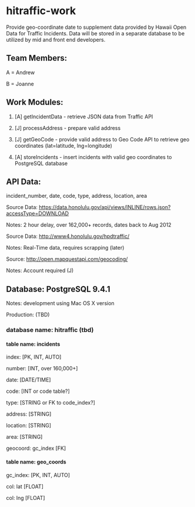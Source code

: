 # hitraffic-work
Provide geo-coordinate date to supplement data provided by Hawaii Open Data for Traffic Incidents.  Data will be stored in a separate database to be utilized by mid and front end developers.

## Team Members:
A = Andrew

B = Joanne

## Work Modules:

1) [A] getIncidentData - retrieve JSON data from Traffic API

2) [J] processAddress - prepare valid address

3) [J] getGeoCode - provide valid address to Geo Code API to retrieve geo coordinates (lat=latitude, lng=longitude)

4) [A] storeIncidents - insert incidents with valid geo coordinates to PostgreSQL database

## API Data:
incident_number, date, code, type, address, location, area

Source Data: https://data.honolulu.gov/api/views/INLINE/rows.json?accessType=DOWNLOAD

Notes: 2 hour delay, over 162,000+ records, dates back to Aug 2012

Source Data: http://www4.honolulu.gov/hpdtraffic/

Notes: Real-Time data, requires scrapping (later)

Source: http://open.mapquestapi.com/geocoding/

Notes: Account required (J)

## Database: PostgreSQL 9.4.1
Notes: development using Mac OS X version

Production: (TBD)

### database name: hitraffic (tbd)

#### table name: incidents

  index: [PK, INT, AUTO]
  
  number: [INT, over 160,000+]
  
  date: [DATE/TIME]
  
  code: [INT or code table?]
  
  type: [STRING or FK to code_index?]
  
  address: [STRING]
  
  location: [STRING]
  
  area: [STRING]
  
  geocoord: gc_index [FK]
  
#### table name: geo_coords

  gc_index: [PK, INT, AUTO]
  
  col: lat [FLOAT]
  
  col: lng [FLOAT]



